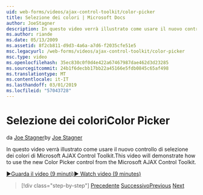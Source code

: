 ```yaml
---
uid: web-forms/videos/ajax-control-toolkit/color-picker
title: Selezione dei colori | Microsoft Docs
author: JoeStagner
description: In questo video verrà illustrato come usare il nuovo controllo di selezione dei colori di Microsoft AJAX Control Toolkit.
ms.author: riande
ms.date: 05/13/2009
ms.assetid: 8f2cb811-d9d3-4a6a-a7d6-f2035cfe51e5
msc.legacyurl: /web-forms/videos/ajax-control-toolkit/color-picker
msc.type: video
ms.openlocfilehash: 35ec830c0f0d4e422a67467987dae462d3d23285
ms.sourcegitcommit: 24b1f6decbb17bb22a45166e5fdb0845c65af498
ms.translationtype: MT
ms.contentlocale: it-IT
ms.lasthandoff: 03/01/2019
ms.locfileid: "57043728"
---
```

<a name="color-picker"></a><span data-ttu-id="7449c-103">Selezione dei colori</span><span class="sxs-lookup"><span data-stu-id="7449c-103">Color Picker</span></span>
====================
<span data-ttu-id="7449c-104">da [Joe Stagner](https://github.com/JoeStagner)</span><span class="sxs-lookup"><span data-stu-id="7449c-104">by [Joe Stagner](https://github.com/JoeStagner)</span></span>

<span data-ttu-id="7449c-105">In questo video verrà illustrato come usare il nuovo controllo di selezione dei colori di Microsoft AJAX Control Toolkit.</span><span class="sxs-lookup"><span data-stu-id="7449c-105">This video will demonstrate how to use the new Color Picker control from the Microsoft AJAX Control Toolkit.</span></span>

[<span data-ttu-id="7449c-106">&#9654;Guarda il video (9 minuti)</span><span class="sxs-lookup"><span data-stu-id="7449c-106">&#9654; Watch video (9 minutes)</span></span>](https://channel9.msdn.com/Blogs/ASP-NET-Site-Videos/color-picker)

> [!div class="step-by-step"]
> <span data-ttu-id="7449c-107">[Precedente](control-extenders.md)
> [Successivo](combo-box.md)</span><span class="sxs-lookup"><span data-stu-id="7449c-107">[Previous](control-extenders.md)
[Next](combo-box.md)</span></span>
